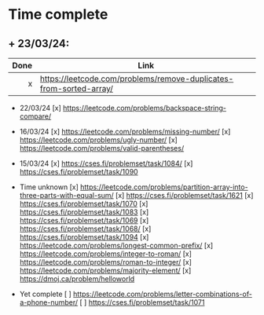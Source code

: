 # Time complete

## + 23/03/24:
| Done | Link                                                               |
|-----:|--------------------------------------------------------------------|
|   x  | https://leetcode.com/problems/remove-duplicates-from-sorted-array/ |

+ 22/03/24
[x] https://leetcode.com/problems/backspace-string-compare/

+ 16/03/24
[x] https://leetcode.com/problems/missing-number/
[x] https://leetcode.com/problems/ugly-number/
[x] https://leetcode.com/problems/valid-parentheses/

+ 15/03/24
[x] https://cses.fi/problemset/task/1084/
[x] https://cses.fi/problemset/task/1090

+ Time unknown
[x] https://leetcode.com/problems/partition-array-into-three-parts-with-equal-sum/
[x] https://cses.fi/problemset/task/1621
[x] https://cses.fi/problemset/task/1070
[x] https://cses.fi/problemset/task/1083
[x] https://cses.fi/problemset/task/1069
[x] https://cses.fi/problemset/task/1068/
[x] https://cses.fi/problemset/task/1094
[x] https://leetcode.com/problems/longest-common-prefix/
[x] https://leetcode.com/problems/integer-to-roman/
[x] https://leetcode.com/problems/roman-to-integer/
[x] https://leetcode.com/problems/majority-element/
[x] https://dmoj.ca/problem/helloworld

+ Yet complete
[ ] https://leetcode.com/problems/letter-combinations-of-a-phone-number/
[ ] https://cses.fi/problemset/task/1071
